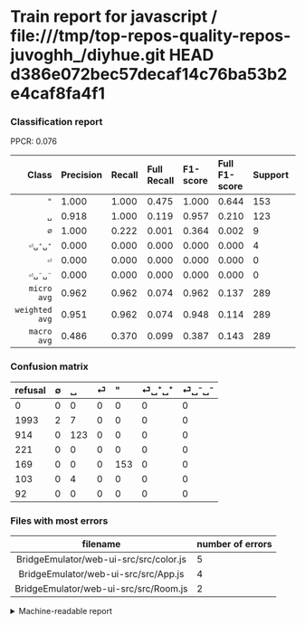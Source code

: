 # Train report for javascript / file:///tmp/top-repos-quality-repos-juvoghh_/diyhue.git HEAD d386e072bec57decaf14c76ba53b2e4caf8fa4f1

### Classification report

PPCR: 0.076

| Class | Precision | Recall | Full Recall | F1-score | Full F1-score | Support | Full Support | PPCR |
|------:|:----------|:-------|:------------|:---------|:---------|:--------|:-------------|:-----|
| `"` | 1.000| 1.000| 0.475| 1.000| 0.644| 153| 322| 0.475 |
| `␣` | 0.918| 1.000| 0.119| 0.957| 0.210| 123| 1037| 0.119 |
| `∅` | 1.000| 0.222| 0.001| 0.364| 0.002| 9| 2002| 0.004 |
| `⏎␣⁺␣⁺` | 0.000| 0.000| 0.000| 0.000| 0.000| 4| 107| 0.037 |
| `⏎` | 0.000| 0.000| 0.000| 0.000| 0.000| 0| 221| 0.000 |
| `⏎␣⁻␣⁻` | 0.000| 0.000| 0.000| 0.000| 0.000| 0| 92| 0.000 |
| `micro avg` | 0.962| 0.962| 0.074| 0.962| 0.137| 289| 3781| 0.076 |
| `weighted avg` | 0.951| 0.962| 0.074| 0.948| 0.114| 289| 3781| 0.076 |
| `macro avg` | 0.486| 0.370| 0.099| 0.387| 0.143| 289| 3781| 0.076 |

### Confusion matrix

|refusal|  ∅| ␣| ⏎| "| ⏎␣⁺␣⁺| ⏎␣⁻␣⁻| 
|:---|:---|:---|:---|:---|:---|:---|
|0 |0 |0 |0 |0 |0 |0 |
|1993 |2 |7 |0 |0 |0 |0 |
|914 |0 |123 |0 |0 |0 |0 |
|221 |0 |0 |0 |0 |0 |0 |
|169 |0 |0 |0 |153 |0 |0 |
|103 |0 |4 |0 |0 |0 |0 |
|92 |0 |0 |0 |0 |0 |0 |

### Files with most errors

| filename | number of errors|
|:----:|:-----|
| BridgeEmulator/web-ui-src/src/color.js | 5 |
| BridgeEmulator/web-ui-src/src/App.js | 4 |
| BridgeEmulator/web-ui-src/src/Room.js | 2 |

<details>
    <summary>Machine-readable report</summary>
```json
{
  "cl_report": {"\"": {"f1-score": 1.0, "precision": 1.0, "recall": 1.0, "support": 153}, "macro avg": {"f1-score": 0.3868058012026883, "precision": 0.486318407960199, "recall": 0.3703703703703704, "support": 289}, "micro avg": {"f1-score": 0.9619377162629758, "precision": 0.9619377162629758, "recall": 0.9619377162629758, "support": 289}, "weighted avg": {"f1-score": 0.9481250374845623, "precision": 0.9512214016423075, "recall": 0.9619377162629758, "support": 289}, "\u2205": {"f1-score": 0.3636363636363636, "precision": 1.0, "recall": 0.2222222222222222, "support": 9}, "\u23ce": {"f1-score": 0.0, "precision": 0.0, "recall": 0.0, "support": 0}, "\u23ce\u2423\u207a\u2423\u207a": {"f1-score": 0.0, "precision": 0.0, "recall": 0.0, "support": 4}, "\u23ce\u2423\u207b\u2423\u207b": {"f1-score": 0.0, "precision": 0.0, "recall": 0.0, "support": 0}, "\u2423": {"f1-score": 0.9571984435797666, "precision": 0.917910447761194, "recall": 1.0, "support": 123}},
  "cl_report_full": {"\"": {"f1-score": 0.6442105263157895, "precision": 1.0, "recall": 0.4751552795031056, "support": 322}, "macro avg": {"f1-score": 0.14271389861444503, "precision": 0.486318407960199, "recall": 0.0991276099133212, "support": 3781}, "micro avg": {"f1-score": 0.13660933660933663, "precision": 0.9619377162629758, "recall": 0.07352552234858503, "support": 3781}, "weighted avg": {"f1-score": 0.11353649790211014, "precision": 0.8664038969395287, "recall": 0.07352552234858503, "support": 3781}, "\u2205": {"f1-score": 0.001996007984031936, "precision": 1.0, "recall": 0.000999000999000999, "support": 2002}, "\u23ce": {"f1-score": 0.0, "precision": 0.0, "recall": 0.0, "support": 221}, "\u23ce\u2423\u207a\u2423\u207a": {"f1-score": 0.0, "precision": 0.0, "recall": 0.0, "support": 107}, "\u23ce\u2423\u207b\u2423\u207b": {"f1-score": 0.0, "precision": 0.0, "recall": 0.0, "support": 92}, "\u2423": {"f1-score": 0.21007685738684886, "precision": 0.917910447761194, "recall": 0.11861137897782063, "support": 1037}},
  "ppcr": 0.07643480560698228
}
```
</details>
